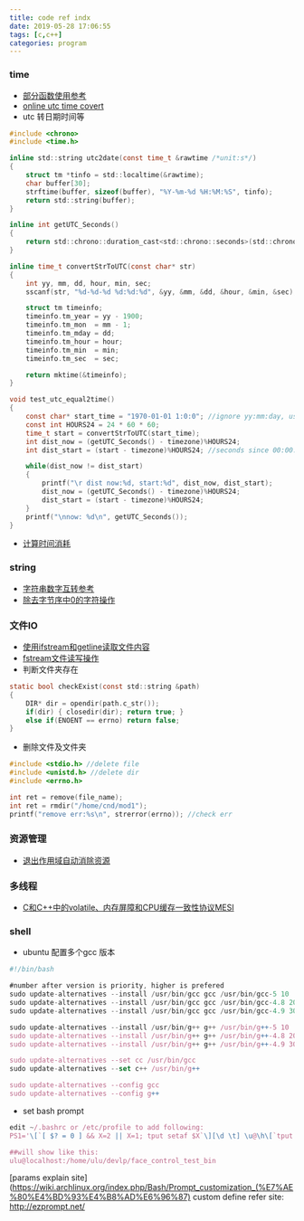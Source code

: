 ```yaml
---
title: code ref indx
date: 2019-05-28 17:06:55
tags: [c,c++]
categories: program
---
```


### time
* [部分函数使用参考](https://www.runoob.com/cplusplus/cpp-date-time.html)  
* [online utc time covert](https://www.epochconverter.com/)
* utc 转日期时间等  
<!--more -->
```c
#include <chrono>
#include <time.h>

inline std::string utc2date(const time_t &rawtime /*unit:s*/)
{
    struct tm *tinfo = std::localtime(&rawtime);
    char buffer[30];
    strftime(buffer, sizeof(buffer), "%Y-%m-%d %H:%M:%S", tinfo);
    return std::string(buffer);
}

inline int getUTC_Seconds()
{
    return std::chrono::duration_cast<std::chrono::seconds>(std::chrono::system_clock::now().time_since_epoch()).count();
}

inline time_t convertStrToUTC(const char* str)
{
    int yy, mm, dd, hour, min, sec;
    sscanf(str, "%d-%d-%d %d:%d:%d", &yy, &mm, &dd, &hour, &min, &sec);

    struct tm timeinfo;
    timeinfo.tm_year = yy - 1900;
    timeinfo.tm_mon  = mm - 1;
    timeinfo.tm_mday = dd; 
    timeinfo.tm_hour = hour;
    timeinfo.tm_min  = min;
    timeinfo.tm_sec  = sec;

    return mktime(&timeinfo);
}

void test_utc_equal2time()
{
	const char* start_time = "1970-01-01 1:0:0"; //ignore yy:mm:day, use hour:min:second
	const int HOURS24 = 24 * 60 * 60;
	time_t start = convertStrToUTC(start_time);
	int dist_now = (getUTC_Seconds() - timezone)%HOURS24; 
	int dist_start = (start - timezone)%HOURS24; //seconds since 00:00:00 in one day

	while(dist_now != dist_start)
	{
		printf("\r dist now:%d, start:%d", dist_now, dist_start);
		dist_now = (getUTC_Seconds() - timezone)%HOURS24;
		dist_start = (start - timezone)%HOURS24;
	}
	printf("\nnow: %d\n", getUTC_Seconds());
}

```
* [计算时间消耗](https://joexu88.github.io/2019/04/08/time-cost-template/)


### string
* [字符串数字互转参考](https://blog.csdn.net/jiang111_111shan/article/details/80430281)  
* [除去字节序中0的字符操作](https://joexu88.github.io/2019/05/21/record-method-bytes-to-string-remove-zero/)



### 文件IO
* [使用ifstream和getline读取文件内容](https://blog.csdn.net/xubuwei/article/details/88978325)
* [fstream文件读写操作](https://blog.csdn.net/kingstar158/article/details/6859379)
* 判断文件夹存在  
```c
static bool checkExist(const std::string &path)
{   
    DIR* dir = opendir(path.c_str());
    if(dir) { closedir(dir); return true; }
    else if(ENOENT == errno) return false;
}
```
* 删除文件及文件夹  
```c
#include <stdio.h> //delete file
#include <unistd.h> //delete dir
#include <errno.h>

int ret = remove(file_name);
int ret = rmdir("/home/cnd/mod1");
printf("remove err:%s\n", strerror(errno)); //check err
```

### 资源管理  
* [退出作用域自动消除资源](https://joexu88.github.io/2019/04/08/auto-src-release-template/)

### 多线程  
* [C和C++中的volatile、内存屏障和CPU缓存一致性协议MESI](http://blog.chinaunix.net/uid-20682147-id-5817710.html#_Toc27148_WPSOffice_Level1)


### shell
* ubuntu 配置多个gcc 版本  
```js
#!/bin/bash

#number after version is priority, higher is prefered
sudo update-alternatives --install /usr/bin/gcc gcc /usr/bin/gcc-5 10
sudo update-alternatives --install /usr/bin/gcc gcc /usr/bin/gcc-4.8 20
sudo update-alternatives --install /usr/bin/gcc gcc /usr/bin/gcc-4.9 30

sudo update-alternatives --install /usr/bin/g++ g++ /usr/bin/g++-5 10
sudo update-alternatives --install /usr/bin/g++ g++ /usr/bin/g++-4.8 20
sudo update-alternatives --install /usr/bin/g++ g++ /usr/bin/g++-4.9 30

sudo update-alternatives --set cc /usr/bin/gcc
sudo update-alternatives --set c++ /usr/bin/g++

sudo update-alternatives --config gcc
sudo update-alternatives --config g++
```
* set bash prompt
```js
edit ~/.bashrc or /etc/profile to add following:
PS1='\[`[ $? = 0 ] && X=2 || X=1; tput setaf $X`\][\d \t] \u@\h\[`tput sgr0`\]:$PWD\n\$ '

##will show like this:
ulu@localhost:/home/ulu/devlp/face_control_test_bin
```
[params explain site](https://wiki.archlinux.org/index.php/Bash/Prompt_customization_(%E7%AE%80%E4%BD%93%E4%B8%AD%E6%96%87)
custom define refer site: http://ezprompt.net/  
